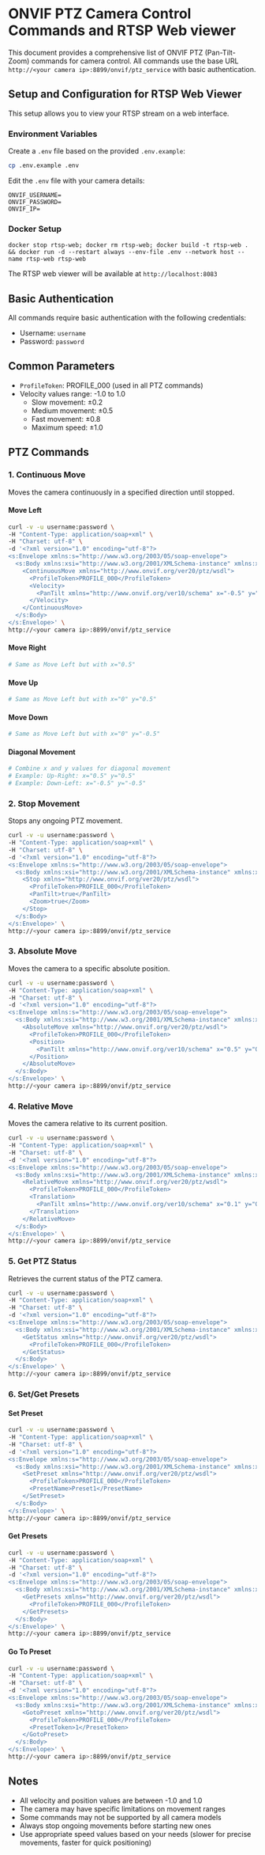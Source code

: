 # ONVIF PTZ Camera Control Commands and RTSP Web viewer

This document provides a comprehensive list of ONVIF PTZ (Pan-Tilt-Zoom) commands for camera control. All commands use the base URL `http://<your camera ip>:8899/onvif/ptz_service` with basic authentication.

## Setup and Configuration for RTSP Web Viewer

This setup allows you to view your RTSP stream on a web interface.

### Environment Variables
Create a `.env` file based on the provided `.env.example`:
```bash
cp .env.example .env
```

Edit the `.env` file with your camera details:
```
ONVIF_USERNAME=
ONVIF_PASSWORD=
ONVIF_IP=
```

### Docker Setup

```
docker stop rtsp-web; docker rm rtsp-web; docker build -t rtsp-web . && docker run -d --restart always --env-file .env --network host --name rtsp-web rtsp-web
```

The RTSP web viewer will be available at `http://localhost:8083`

## Basic Authentication
All commands require basic authentication with the following credentials:
- Username: `username`
- Password: `password`

## Common Parameters
- `ProfileToken`: PROFILE_000 (used in all PTZ commands)
- Velocity values range: -1.0 to 1.0
  - Slow movement: ±0.2
  - Medium movement: ±0.5
  - Fast movement: ±0.8
  - Maximum speed: ±1.0

## PTZ Commands

### 1. Continuous Move
Moves the camera continuously in a specified direction until stopped.

#### Move Left
```bash
curl -v -u username:password \
-H "Content-Type: application/soap+xml" \
-H "Charset: utf-8" \
-d '<?xml version="1.0" encoding="utf-8"?>
<s:Envelope xmlns:s="http://www.w3.org/2003/05/soap-envelope">
  <s:Body xmlns:xsi="http://www.w3.org/2001/XMLSchema-instance" xmlns:xsd="http://www.w3.org/2001/XMLSchema">
    <ContinuousMove xmlns="http://www.onvif.org/ver20/ptz/wsdl">
      <ProfileToken>PROFILE_000</ProfileToken>
      <Velocity>
        <PanTilt xmlns="http://www.onvif.org/ver10/schema" x="-0.5" y="0" space="http://www.onvif.org/ver10/tptz/PanTiltSpaces/VelocityGenericSpace"/>
      </Velocity>
    </ContinuousMove>
  </s:Body>
</s:Envelope>' \
http://<your camera ip>:8899/onvif/ptz_service
```

#### Move Right
```bash
# Same as Move Left but with x="0.5"
```

#### Move Up
```bash
# Same as Move Left but with x="0" y="0.5"
```

#### Move Down
```bash
# Same as Move Left but with x="0" y="-0.5"
```

#### Diagonal Movement
```bash
# Combine x and y values for diagonal movement
# Example: Up-Right: x="0.5" y="0.5"
# Example: Down-Left: x="-0.5" y="-0.5"
```

### 2. Stop Movement
Stops any ongoing PTZ movement.

```bash
curl -v -u username:password \
-H "Content-Type: application/soap+xml" \
-H "Charset: utf-8" \
-d '<?xml version="1.0" encoding="utf-8"?>
<s:Envelope xmlns:s="http://www.w3.org/2003/05/soap-envelope">
  <s:Body xmlns:xsi="http://www.w3.org/2001/XMLSchema-instance" xmlns:xsd="http://www.w3.org/2001/XMLSchema">
    <Stop xmlns="http://www.onvif.org/ver20/ptz/wsdl">
      <ProfileToken>PROFILE_000</ProfileToken>
      <PanTilt>true</PanTilt>
      <Zoom>true</Zoom>
    </Stop>
  </s:Body>
</s:Envelope>' \
http://<your camera ip>:8899/onvif/ptz_service
```

### 3. Absolute Move
Moves the camera to a specific absolute position.

```bash
curl -v -u username:password \
-H "Content-Type: application/soap+xml" \
-H "Charset: utf-8" \
-d '<?xml version="1.0" encoding="utf-8"?>
<s:Envelope xmlns:s="http://www.w3.org/2003/05/soap-envelope">
  <s:Body xmlns:xsi="http://www.w3.org/2001/XMLSchema-instance" xmlns:xsd="http://www.w3.org/2001/XMLSchema">
    <AbsoluteMove xmlns="http://www.onvif.org/ver20/ptz/wsdl">
      <ProfileToken>PROFILE_000</ProfileToken>
      <Position>
        <PanTilt xmlns="http://www.onvif.org/ver10/schema" x="0.5" y="0.5" space="http://www.onvif.org/ver10/tptz/PanTiltSpaces/PositionGenericSpace"/>
      </Position>
    </AbsoluteMove>
  </s:Body>
</s:Envelope>' \
http://<your camera ip>:8899/onvif/ptz_service
```

### 4. Relative Move
Moves the camera relative to its current position.

```bash
curl -v -u username:password \
-H "Content-Type: application/soap+xml" \
-H "Charset: utf-8" \
-d '<?xml version="1.0" encoding="utf-8"?>
<s:Envelope xmlns:s="http://www.w3.org/2003/05/soap-envelope">
  <s:Body xmlns:xsi="http://www.w3.org/2001/XMLSchema-instance" xmlns:xsd="http://www.w3.org/2001/XMLSchema">
    <RelativeMove xmlns="http://www.onvif.org/ver20/ptz/wsdl">
      <ProfileToken>PROFILE_000</ProfileToken>
      <Translation>
        <PanTilt xmlns="http://www.onvif.org/ver10/schema" x="0.1" y="0.1" space="http://www.onvif.org/ver10/tptz/PanTiltSpaces/TranslationGenericSpace"/>
      </Translation>
    </RelativeMove>
  </s:Body>
</s:Envelope>' \
http://<your camera ip>:8899/onvif/ptz_service
```

### 5. Get PTZ Status
Retrieves the current status of the PTZ camera.

```bash
curl -v -u username:password \
-H "Content-Type: application/soap+xml" \
-H "Charset: utf-8" \
-d '<?xml version="1.0" encoding="utf-8"?>
<s:Envelope xmlns:s="http://www.w3.org/2003/05/soap-envelope">
  <s:Body xmlns:xsi="http://www.w3.org/2001/XMLSchema-instance" xmlns:xsd="http://www.w3.org/2001/XMLSchema">
    <GetStatus xmlns="http://www.onvif.org/ver20/ptz/wsdl">
      <ProfileToken>PROFILE_000</ProfileToken>
    </GetStatus>
  </s:Body>
</s:Envelope>' \
http://<your camera ip>:8899/onvif/ptz_service
```

### 6. Set/Get Presets
#### Set Preset
```bash
curl -v -u username:password \
-H "Content-Type: application/soap+xml" \
-H "Charset: utf-8" \
-d '<?xml version="1.0" encoding="utf-8"?>
<s:Envelope xmlns:s="http://www.w3.org/2003/05/soap-envelope">
  <s:Body xmlns:xsi="http://www.w3.org/2001/XMLSchema-instance" xmlns:xsd="http://www.w3.org/2001/XMLSchema">
    <SetPreset xmlns="http://www.onvif.org/ver20/ptz/wsdl">
      <ProfileToken>PROFILE_000</ProfileToken>
      <PresetName>Preset1</PresetName>
    </SetPreset>
  </s:Body>
</s:Envelope>' \
http://<your camera ip>:8899/onvif/ptz_service
```

#### Get Presets
```bash
curl -v -u username:password \
-H "Content-Type: application/soap+xml" \
-H "Charset: utf-8" \
-d '<?xml version="1.0" encoding="utf-8"?>
<s:Envelope xmlns:s="http://www.w3.org/2003/05/soap-envelope">
  <s:Body xmlns:xsi="http://www.w3.org/2001/XMLSchema-instance" xmlns:xsd="http://www.w3.org/2001/XMLSchema">
    <GetPresets xmlns="http://www.onvif.org/ver20/ptz/wsdl">
      <ProfileToken>PROFILE_000</ProfileToken>
    </GetPresets>
  </s:Body>
</s:Envelope>' \
http://<your camera ip>:8899/onvif/ptz_service
```

#### Go To Preset
```bash
curl -v -u username:password \
-H "Content-Type: application/soap+xml" \
-H "Charset: utf-8" \
-d '<?xml version="1.0" encoding="utf-8"?>
<s:Envelope xmlns:s="http://www.w3.org/2003/05/soap-envelope">
  <s:Body xmlns:xsi="http://www.w3.org/2001/XMLSchema-instance" xmlns:xsd="http://www.w3.org/2001/XMLSchema">
    <GotoPreset xmlns="http://www.onvif.org/ver20/ptz/wsdl">
      <ProfileToken>PROFILE_000</ProfileToken>
      <PresetToken>1</PresetToken>
    </GotoPreset>
  </s:Body>
</s:Envelope>' \
http://<your camera ip>:8899/onvif/ptz_service
```

## Notes
- All velocity and position values are between -1.0 and 1.0
- The camera may have specific limitations on movement ranges
- Some commands may not be supported by all camera models
- Always stop ongoing movements before starting new ones
- Use appropriate speed values based on your needs (slower for precise movements, faster for quick positioning)
